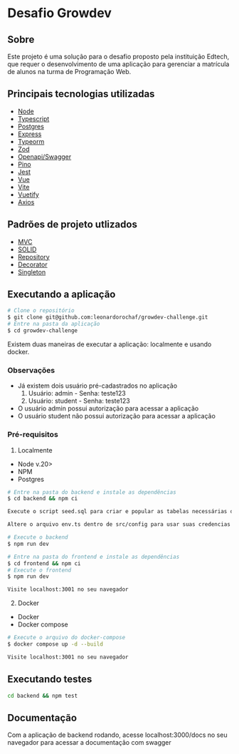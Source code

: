 # Desafio Growdev

## Sobre

Este projeto é uma solução para o desafio proposto pela instituição Edtech, que requer o desenvolvimento de uma aplicação para gerenciar a matrícula de alunos na turma de Programação Web.

## Principais tecnologias utilizadas

- [Node](https://nodejs.org/en/)
- [Typescript](https://www.typescriptlang.org/)
- [Postgres](https://www.postgresql.org/)
- [Express](https://expressjs.com/pt-br/)
- [Typeorm](https://typeorm.io/)
- [Zod](https://zod.dev/)
- [Openapi/Swagger](https://swagger.io/)
- [Pino](https://github.com/pinojs/pino)
- [Jest](https://jestjs.io/pt-BR/)
- [Vue](https://vuejs.org/)
- [Vite](https://vitejs.dev/)
- [Vuetify](https://vuetifyjs.com/en/)
- [Axios](https://axios-http.com/ptbr/docs/intro)

## Padrões de projeto utlizados

- [MVC](https://pt.wikipedia.org/wiki/MVC)
- [SOLID](https://pt.wikipedia.org/wiki/SOLID)
- [Repository](https://martinfowler.com/eaaCatalog/repository.html)
- [Decorator](https://refactoring.guru/design-patterns/decorator)
- [Singleton](https://refactoring.guru/design-patterns/singleton)

## Executando a aplicação

```bash
# Clone o repositório
$ git clone git@github.com:leonardorochaf/growdev-challenge.git
# Entre na pasta da aplicação
$ cd growdev-challenge
```

Existem duas maneiras de executar a aplicação: localmente e usando docker.

### Observações

- Já existem dois usuário pré-cadastrados no aplicação
  1. Usuário: admin - Senha: teste123
  2. Usuário: student - Senha: teste123
- O usuário admin possui autorização para acessar a aplicação
- O usuário student não possui autorização para acessar a aplicação

### Pré-requisitos

1. Localmente

- Node v.20>
- NPM
- Postgres

```bash
# Entre na pasta do backend e instale as dependências
$ cd backend && npm ci

Execute o script seed.sql para criar e popular as tabelas necessárias do banco de dados

Altere o arquivo env.ts dentro de src/config para usar suas credencias do postgres

# Execute o backend
$ npm run dev

# Entre na pasta do frontend e instale as dependências
$ cd frontend && npm ci
# Execute o frontend
$ npm run dev

Visite localhost:3001 no seu navegador
```

2. Docker

- Docker
- Docker compose

```bash
# Execute o arquivo do docker-compose
$ docker compose up -d --build

Visite localhost:3001 no seu navegador
```

## Executando testes

```bash
cd backend && npm test
```

## Documentação

Com a aplicação de backend rodando, acesse localhost:3000/docs no seu navegador para acessar a documentação com swagger
